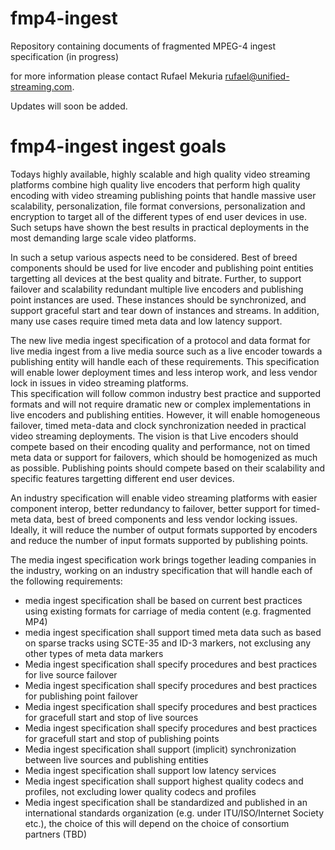 # fmp4-ingest
Repository containing documents of fragmented MPEG-4 ingest specification (in progress)

for more information please contact Rufael Mekuria rufael@unified-streaming.com. 

Updates will soon be added.

# fmp4-ingest ingest goals 

Todays highly available, highly scalable and high quality video streaming platforms combine high quality live encoders
that perform high quality encoding with video streaming publishing points that handle massive user scalability, personalization, file format conversions, 
personalization and encryption to target all of the different types of end user devices in use. 
Such setups have shown the best results in practical deployments in the most demanding large scale video platforms. 

In such a setup various aspects need to be considered. Best of breed components should be used for live encoder and publishing point 
entities targetting all devices at the best quality and bitrate. Further, to support failover and scalability redundant multiple live encoders 
and publishing point instances are used. These instances should be synchronized, and support graceful start and tear down of instances and streams. 
In addition, many use cases require timed meta data and low latency support.

The new live media ingest specification of a protocol and data format for live media ingest from a live media source such as a live encoder towards a publishing entity will handle each of these requirements. 
This specification will enable lower deployment times and less interop work, and less vendor lock in issues in video streaming platforms.   
This specification will follow common industry best practice and supported formats and will not require dramatic new or complex implementations in 
live encoders and publishing entities.  However, it will enable homogeneous failover, timed meta-data and clock synchronization needed in practical video streaming deployments. 
The vision is that Live encoders should compete based on their encoding quality and performance, not on timed meta data or support for failovers,
which should be homogenized as much as possible. Publishing points should compete based on their scalability and specific features targetting different end user devices.

An industry specification will enable video streaming platforms with easier component interop, better redundancy to failover, better support for timed-meta data, 
best of breed components and less vendor locking issues. Ideally, it will reduce the number of output formats supported by encoders and reduce the number of input formats supported by publishing points.

The media ingest specification work brings together leading companies in the industry, working on an industry specification that will handle each of the following requirements: 

- media ingest specification shall be based on current best practices using existing formats for carriage of media content (e.g. fragmented MP4)
- media ingest specification shall support timed meta data such as based on sparse tracks using SCTE-35 and ID-3 markers, not exclusing any other types of meta data markers
- Media ingest specification shall specify procedures and best practices for live source failover 
- Media ingest specification shall specify procedures and best practices for publishing point failover 
- Media ingest specification shall specify procedures and best practices for gracefull start and stop of live sources
- Media ingest specification shall specify procedures and best practices for gracefull start and stop of publishing points 
- Media ingest specification shall support (implicit) synchronization between live sources and publishing entities
- Media ingest specification shall support low latency services 
- Media ingest specification shall support highest quality codecs and profiles, not excluding lower quality codecs and profiles 
- Media ingest specification shall be standardized and published in an international standards organization (e.g. under ITU/ISO/Internet Society etc.), the choice of this will depend on the choice of consortium partners (TBD)



